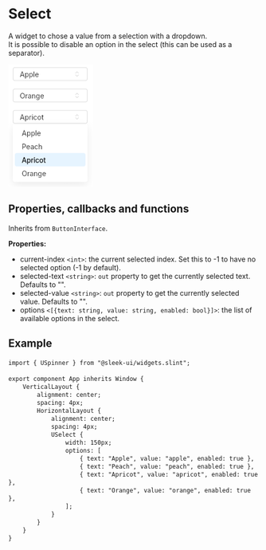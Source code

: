 # Select
A widget to chose a value from a selection with a dropdown.  
It is possible to disable an option in the select (this can be used as a separator).

![select presentation](images/select.png)

## Properties, callbacks and functions
Inherits from `ButtonInterface`.   

**Properties:**
- current-index `<int>`: the current selected index. Set this to -1 to have no selected option (-1 by default).
- selected-text `<string>`: `out` property to get the currently selected text. Defaults to "".
- selected-value `<string>`: `out` property to get the currently selected value. Defaults to "".
- options `<[{text: string, value: string, enabled: bool}]>`: the list of available options in the select.

## Example
```slint
import { USpinner } from "@sleek-ui/widgets.slint";

export component App inherits Window {
	VerticalLayout {
		alignment: center;
		spacing: 4px;
		HorizontalLayout {
			alignment: center;
			spacing: 4px;
            USelect {
                width: 150px;
                options: [
                    { text: "Apple", value: "apple", enabled: true },
                    { text: "Peach", value: "peach", enabled: true },
                    { text: "Apricot", value: "apricot", enabled: true },
                    { text: "Orange", value: "orange", enabled: true },
                ];
            }
		}
	}
}
```